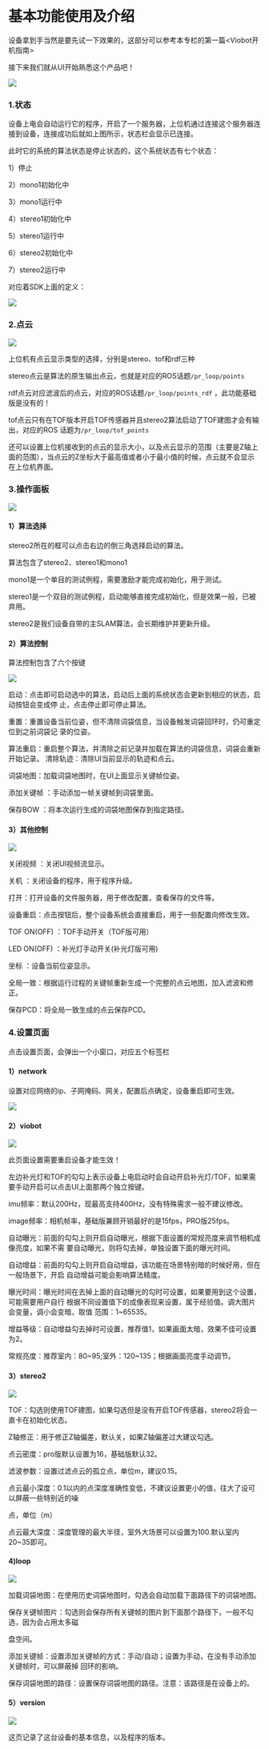 # 基本功能使用及介绍

设备拿到手当然是要先试一下效果的，这部分可以参考本专栏的第一篇\<Viobot开机指南>

接下来我们就从UI开始熟悉这个产品吧！

![](image/image_rMguIR9i6A.png)

### 1.状态

设备上电会自动运行它的程序，开启了一个服务器，上位机通过连接这个服务器连接到设备，连接成功后就如上图所示，状态栏会显示已连接。

此时它的系统的算法状态是停止状态的，这个系统状态有七个状态：

&#x20;1）停止&#x20;

&#x20;2）mono1初始化中

&#x20;3）mono1运行中

&#x20;4）stereo1初始化中

&#x20;5）stereo1运行中

&#x20;6）stereo2初始化中

&#x20;7）stereo2运行中

对应着SDK上面的定义：

![](image/image_g02vIRO1EO.png)

### 2.点云

![](image/image_-tdtaTY5BB.png)

&#x20; 上位机有点云显示类型的选择，分别是stereo、tof和rdf三种

&#x20; stereo点云是算法的原生输出点云，也就是对应的ROS话题`/pr_loop/points`

&#x20; rdf点云对应滤波后的点云，对应的ROS话题`/pr_loop/points_rdf` ，此功能基础版是没有的！

&#x20; tof点云只有在TOF版本开启TOF传感器并且stereo2算法启动了TOF建图才会有输出，对应的ROS       话题为`/pr_loop/tof_points`

还可以设置上位机接收到的点云的显示大小，以及点云显示的范围（主要是Z轴上面的范围），当点云的Z坐标大于最高值或者小于最小值的时候，点云就不会显示在上位机界面。

### 3.操作面板

![](image/image_8vConSbJHB.png)

#### 1）算法选择

stereo2所在的框可以点击右边的倒三角选择启动的算法。

算法包含了stereo2、stereo1和mono1

mono1是一个单目的测试例程，需要激励才能完成初始化，用于测试。

stereo1是一个双目的测试例程，启动能够直接完成初始化，但是效果一般，已被弃用。

stereo2是我们设备自带的主SLAM算法，会长期维护并更新升级。

#### 2）算法控制

算法控制包含了六个按键

![](image/image_Ag6zKsnUQY.png)

&#x20;   启动：点击即可启动选中的算法，启动后上面的系统状态会更新到相应的状态，启动按钮会变成停                   止，点击停止即可停止算法。

&#x20;   重置：重置设备当前位姿，但不清除词袋信息，当设备触发词袋回环时，仍可重定位到之前词袋记               录的位姿。

&#x20;   算法重启：重启整个算法，并清除之前记录并加载在算法的词袋信息，词袋会重新开始记录。
&#x20;   清除轨迹：清除UI当前显示的轨迹和点云。

词袋地图：加载词袋地图时，在UI上面显示关键帧位姿。

添加关键帧 ：手动添加一帧关键帧到词袋里面。

保存BOW ：将本次运行生成的词袋地图保存到指定路径。

#### 3）其他控制

![](image/image_saaMtfWWfv.png)

关闭视频 ：关闭UI视频流显示。

关机 ：关闭设备的程序，用于程序升级。

打开：打开设备的文件服务器，用于修改配置，查看保存的文件等。

设备重启：点击按钮后，整个设备系统会直接重启，用于一些配置向修改生效。

TOF ON(OFF) ：TOF手动开关（TOF版可用）

LED ON(OFF) ：补光灯手动开关(补光灯版可用)

坐标 ：设备当前位姿显示。

全局一致：根据运行过程的关键帧重新生成一个完整的点云地图，加入滤波和修正。

保存PCD：将全局一致生成的点云保存PCD。

### 4.设置页面

点击设置页面，会弹出一个小窗口，对应五个标签栏

#### 1）network

设置对应网络的ip、子网掩码、网关，配置后点确定，设备重启即可生效。

![](image/image_0nS-zRE_3M.png)

#### 2）viobot

![](image/image_FADhnnq1Cb.png)

此页面设置需要重启设备才能生效！

左边补光灯和TOF的勾勾上表示设备上电启动时会自动开启补光灯/TOF，如果需要手动开启可以点击UI上面那两个独立按键。

imu频率：默认200Hz，现最高支持400Hz，没有特殊需求一般不建议修改。

image频率：相机帧率，基础版兼顾开销最好的是15fps，PRO版25fps。

自动曝光：前面的勾勾上则开启自动曝光，根据下面设置的常规亮度来调节相机成像亮度，如果不需                  要自动曝光，则将勾去掉，单独设置下面的曝光时间。

自动增益：前面的勾勾上则开启自动增益，该功能在场景特别暗的时候好用，但在一般场景下，开启                  自动增益可能会影响算法精度。

曝光时间：曝光时间在去掉上面的自动曝光的勾时可设置，如果要用到这个设置，可能需要用户自行                  根据不同设置值下的成像表现来设置，属于经验值。调大图片 会变量，调小会变暗，取值                 范围：1\~65535。

增益等级：自动增益勾去掉时可设置，推荐值1，如果画面太暗，效果不佳可设置为2。

常规亮度：推荐室内：80\~95;室外：120\~135；根据画面亮度手动调节。

#### 3）stereo2

![](image/image_fU8c6jARWb.png)

TOF：勾选则使用TOF建图，如果勾选但是没有开启TOF传感器，stereo2将会一直卡在初始化状态。

Z轴修正：用于修正Z轴偏差，默认关，如果Z轴偏差过大建议勾选。

点云密度：pro版默认设置为16，基础版默认32。

滤波参数：设置过滤点云的孤立点，单位m，建议0.15。

点云最小深度：0.1以内的点深度准确性变低，不建议设置更小的值，往大了设可以屏蔽一些特别近的噪

&#x20;                      点，单位（m）

点云最大深度：深度管理的最大半径，室外大场景可以设置为100.默认室内20\~35即可。

#### 4)loop

![](image/image_aZgfOPeFm4.png)

加载词袋地图：在使用历史词袋地图时，勾选会自动加载下面路径下的词袋地图。

保存关键帧图片：勾选则会保存所有关键帧的图片到下面那个路径下，一般不勾选，因为会占用太多磁

&#x20;                         盘空间。

添加关键帧：设置添加关键帧的方式：手动/自动；设置为手动，在没有手动添加关键帧时，可以屏蔽掉                     回环的影响。

保存词袋地图的路径：设置保存词袋地图的路径。注意：该路径是在设备上的。

#### 5）version

![](image/image_xQ3IgedbQ7.png)

这页记录了这台设备的基本信息，以及程序的版本。
